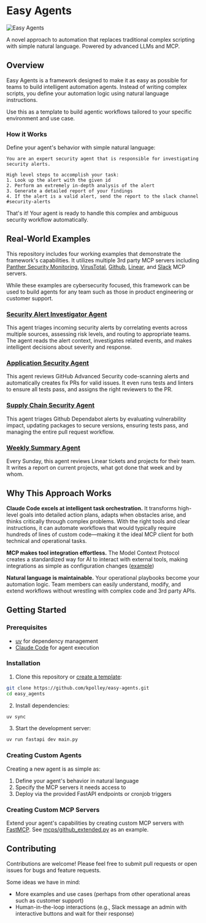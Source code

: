 # Easy Agents

![Easy Agents](https://static.kpolley.com/easyagents.png)

A novel approach to automation that replaces traditional complex scripting with simple natural language. Powered by advanced LLMs and MCP.

## Overview

Easy Agents is a framework designed to make it as easy as possible for teams to build intelligent automation agents. Instead of writing complex scripts, you define your automation logic using natural language instructions. 

Use this as a template to build agentic workflows tailored to your specific environment and use case.

### How it Works

Define your agent's behavior with simple natural language:

```
You are an expert security agent that is responsible for investigating security alerts.

High level steps to accomplish your task:
1. Look up the alert with the given id
2. Perform an extremely in-depth analysis of the alert
3. Generate a detailed report of your findings
4. If the alert is a valid alert, send the report to the slack channel #security-alerts
```

That's it! Your agent is ready to handle this complex and ambiguous security workflow automatically.

## Real-World Examples

This repository includes four working examples that demonstrate the framework's capabilities. It utilizes multiple 3rd party MCP servers including [Panther Security Monitoring](https://github.com/panther-labs/mcp-panther), [VirusTotal](https://github.com/BurtTheCoder/mcp-virustotal), [Github](https://github.com/github/github-mcp-server), [Linear](https://linear.app/changelog/2025-05-01-mcp), and [Slack](https://github.com/modelcontextprotocol/servers-archived/tree/main/src/slack) MCP servers.

While these examples are cybersecurity focused, this framework can be used to build agents for any team such as those in product engineering or customer support.

### [Security Alert Investigator Agent](main.py#L28-L53)
This agent triages incoming security alerts by correlating events across multiple sources, assessing risk levels, and routing to appropriate teams. The agent reads the alert context, investigates related events, and makes intelligent decisions about severity and response.

### [Application Security Agent](main.py#L56-L85)
This agent reviews GitHub Advanced Security code-scanning alerts and automatically creates fix PRs for valid issues. It even runs tests and linters to ensure all tests pass, and assigns the right reviewers to the PR. 

### [Supply Chain Security Agent](main.py#L88-L118)
This agent triages Github Dependabot alerts by evaluating vulnerability impact, updating packages to secure versions, ensuring tests pass, and managing the entire pull request workflow.

### [Weekly Summary Agent](main.py#L121-L140)
Every Sunday, this agent reviews Linear tickets and projects for their team. It writes a report on current projects, what got done that week and by whom.  

## Why This Approach Works

**Claude Code excels at intelligent task orchestration.** It transforms high-level goals into detailed action plans, adapts when obstacles arise, and thinks critically through complex problems. With the right tools and clear instructions, it can automate workflows that would typically require hundreds of lines of custom code—making it the ideal MCP client for both technical and operational tasks.

**MCP makes tool integration effortless.** The Model Context Protocol creates a standardized way for AI to interact with external tools, making integrations as simple as configuration changes ([example](https://github.com/kpolley/easy-agents/pull/1))

**Natural language is maintainable.** Your operational playbooks become your automation logic. Team members can easily understand, modify, and extend workflows without wrestling with complex code and 3rd party APIs.

## Getting Started

### Prerequisites

- [uv](https://docs.astral.sh/uv/) for dependency management
- [Claude Code](https://claude.ai/code) for agent execution

### Installation

1. Clone this repository or [create a template](https://github.com/new?template_name=easy-agents&template_owner=kpolley):
```bash
git clone https://github.com/kpolley/easy-agents.git
cd easy_agents
```

2. Install dependencies:
```bash
uv sync
```

3. Start the development server:
```bash
uv run fastapi dev main.py
```

### Creating Custom Agents

Creating a new agent is as simple as:

1. Define your agent's behavior in natural language
2. Specify the MCP servers it needs access to
3. Deploy via the provided FastAPI endpoints or cronjob triggers

### Creating Custom MCP Servers

Extend your agent's capabilities by creating custom MCP servers with [FastMCP](https://github.com/jlowin/fastmcp). See [mcps/github_extended.py](mcps/github_extended.py) as an example.

## Contributing

Contributions are welcome! Please feel free to submit pull requests or open issues for bugs and feature requests.

Some ideas we have in mind:
* More examples and use cases (perhaps from other operational areas such as customer support)
* Human-in-the-loop interactions (e.g., Slack message an admin with interactive buttons and wait for their response)

